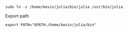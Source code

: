 


```
sudo ln -s /home/kevin/julia/bin/julia /usr/bin/julia
```
Export path
```
export PATH="$PATH:/home/kevin/julia/bin"
```
